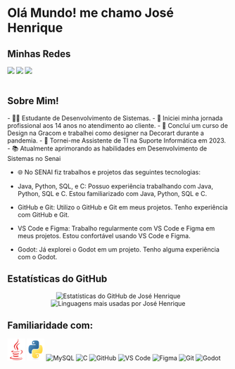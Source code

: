 <h1>Olá Mundo! me chamo José Henrique</h1>

<h2>Minhas Redes</h2>
<div>
<a href="https://www.instagram.com/jose.h06" target="_blank"><img src="https://img.shields.io/badge/-Instagram-%23E4405F?style=for-the-badge&logo=instagram&logoColor=white" target="_blank"></a>
<a href="https://www.linkedin.com/in/josé-henrique-silva-lopes-826981208/" target="_blank"><img src="https://img.shields.io/badge/-LinkedIn-%230077B5?style=for-the-badge&logo=linkedin&logoColor=white" target="_blank"></a> 
<a href="mailto: josehenrique.s2002@hotmail.com" target="_blank"><img src="https://img.shields.io/badge/Gmail-D14836?style=for-the-badge&logo=gmail&logoColor=white" target="_blank"></a> 
</div>



<br>

<h2>Sobre Mim!</h2>
- 👨‍💻 Estudante de Desenvolvimento de Sistemas.
- 🌟 Iniciei minha jornada profissional aos 14 anos no atendimento ao cliente.
- 🎨 Concluí um curso de Design na Gracom e trabalhei como designer na Decorart durante a pandemia.
- 💼 Tornei-me Assistente de TI na Suporte Informática em 2023.
- 📚 Atualmente aprimorando as habilidades em Desenvolvimento de Sistemas no Senai

- 🌐 No SENAI fiz trabalhos e projetos das seguintes tecnologias:
  
- Java, Python, SQL, e C:
    Possuo experiência trabalhando com Java, Python, SQL e C.
    Estou familiarizado com Java, Python, SQL e C.
- GitHub e Git:
  Utilizo o GitHub e Git em meus projetos.
  Tenho experiência com GitHub e Git.
- VS Code e Figma:
  Trabalho regularmente com VS Code e Figma em meus projetos.
  Estou confortável usando VS Code e Figma.
- Godot:
    Já explorei o Godot em um projeto.
    Tenho alguma experiência com o Godot.


<h2>Estatísticas do GitHub</h2>

<div align="center">
  <img width="49%" height="195px" src="https://github-readme-stats.vercel.app/api?username=josehlopes&show_icons=true&count_private=true&hide_border=true&title_color=7F3ACE&icon_color=7F3ACE&text_color=ffff&bg_color=0d1117" alt="Estatísticas do GitHub de José Henrique" /> 
  <img width="41%" height="195px" src="https://github-readme-stats.vercel.app/api/top-langs/?username=josehlopes&layout=compact&hide_border=true&title_color=7F3ACE&text_color=ffff&bg_color=0d1117" alt="Linguagens mais usadas por José Henrique" />
</div>





<h2>Familiaridade com:</h2>

<div>
  <img  alt="Java" height="50"width="40" src="https://raw.githubusercontent.com/devicons/devicon/master/icons/java/java-plain.svg">
  <img  alt="Python" height="50"width="40" src="https://raw.githubusercontent.com/devicons/devicon/master/icons/python/python-original.svg">
  <img  alt="MySQL" height="50"width="40"src="https://cdn.jsdelivr.net/gh/devicons/devicon/icons/MySQLh/MySQL-original.svg" />
  <img  alt="C" height="50"width="40" src="https://cdn.jsdelivr.net/gh/devicons/devicon/icons/c/c-original.svg" />
  <img  alt="GitHub" height="50"width="40" src="https://cdn.jsdelivr.net/gh/devicons/devicon/icons/github/github-original.svg" />
  <img  alt="VS Code" height="50"width="40" src="https://cdn.jsdelivr.net/gh/devicons/devicon/icons/vscode/vscode-original.svg" />
  <img  alt="Figma" height="50"width="40" src="https://cdn.jsdelivr.net/gh/devicons/devicon/icons/figma/figma-original.svg" />
  <img  alt="Git" height="50"width="40" src="https://cdn.jsdelivr.net/gh/devicons/devicon/icons/git/git-original.svg" />
  <img alt="Godot" height="50" width="40" src="https://cdn.jsdelivr.net/gh/devicons/devicon/icons/godot/godot-original.svg" />
</div>




